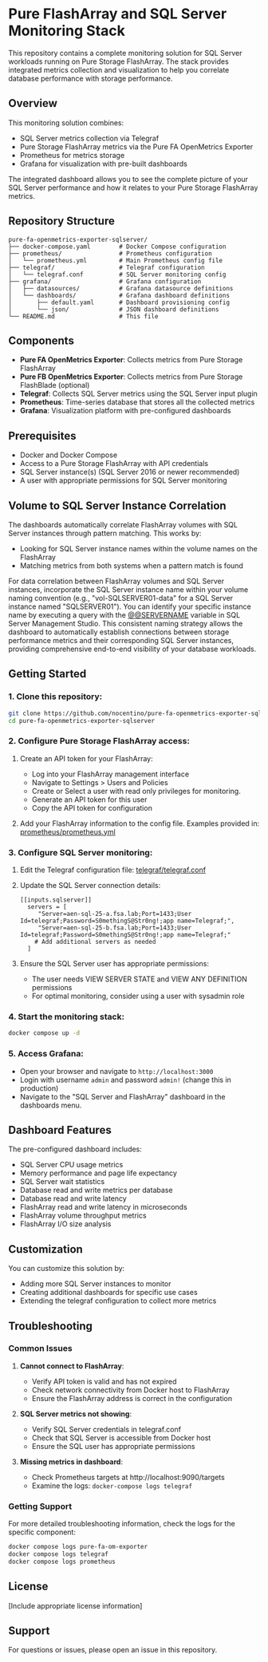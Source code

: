 # Pure FlashArray and SQL Server Monitoring Stack

This repository contains a complete monitoring solution for SQL Server workloads running on Pure Storage FlashArray. The stack provides integrated metrics collection and visualization to help you correlate database performance with storage performance.

## Overview

This monitoring solution combines:
- SQL Server metrics collection via Telegraf
- Pure Storage FlashArray metrics via the Pure FA OpenMetrics Exporter
- Prometheus for metrics storage
- Grafana for visualization with pre-built dashboards

The integrated dashboard allows you to see the complete picture of your SQL Server performance and how it relates to your Pure Storage FlashArray metrics.

## Repository Structure

```
pure-fa-openmetrics-exporter-sqlserver/
├── docker-compose.yaml        # Docker Compose configuration
├── prometheus/                # Prometheus configuration
│   └── prometheus.yml         # Main Prometheus config file
├── telegraf/                  # Telegraf configuration
│   └── telegraf.conf          # SQL Server monitoring config
├── grafana/                   # Grafana configuration
│   ├── datasources/           # Grafana datasource definitions
│   └── dashboards/            # Grafana dashboard definitions
│       ├── default.yaml       # Dashboard provisioning config
│       └── json/              # JSON dashboard definitions
└── README.md                  # This file
```

## Components

- **Pure FA OpenMetrics Exporter**: Collects metrics from Pure Storage FlashArray
- **Pure FB OpenMetrics Exporter**: Collects metrics from Pure Storage FlashBlade (optional)
- **Telegraf**: Collects SQL Server metrics using the SQL Server input plugin
- **Prometheus**: Time-series database that stores all the collected metrics
- **Grafana**: Visualization platform with pre-configured dashboards

## Prerequisites

- Docker and Docker Compose
- Access to a Pure Storage FlashArray with API credentials
- SQL Server instance(s) (SQL Server 2016 or newer recommended)
- A user with appropriate permissions for SQL Server monitoring

## Volume to SQL Server Instance Correlation

The dashboards automatically correlate FlashArray volumes with SQL Server instances through pattern matching. This works by:
- Looking for SQL Server instance names within the volume names on the FlashArray
- Matching metrics from both systems when a pattern match is found

For data correlation between FlashArray volumes and SQL Server instances, incorporate the SQL Server instance name within your volume naming convention (e.g., "vol-SQLSERVER01-data" for a SQL Server instance named "SQLSERVER01"). You can identify your specific instance name by executing a query with the [@@SERVERNAME](https://learn.microsoft.com/en-us/sql/t-sql/functions/servername-transact-sql?view=sql-server-ver17) variable in SQL Server Management Studio. This consistent naming strategy allows the dashboard to automatically establish connections between storage performance metrics and their corresponding SQL Server instances, providing comprehensive end-to-end visibility of your database workloads.

## Getting Started

### 1. Clone this repository:

```bash
git clone https://github.com/nocentino/pure-fa-openmetrics-exporter-sqlserver.git
cd pure-fa-openmetrics-exporter-sqlserver
```

### 2. Configure Pure Storage FlashArray access:

1. Create an API token for your FlashArray:
   - Log into your FlashArray management interface
   - Navigate to Settings > Users and Policies
   - Create or Select a user with read only privileges for monitoring.
   - Generate an API token for this user
   - Copy the API token for configuration

3. Add your FlashArray information to the config file. Examples provided in: [prometheus/prometheus.yml](prometheus/prometheus.yml)

### 3. Configure SQL Server monitoring:

1. Edit the Telegraf configuration file: [telegraf/telegraf.conf](telegraf/telegraf.conf)
 
2. Update the SQL Server connection details:
   ```
   [[inputs.sqlserver]]
     servers = [
        "Server=aen-sql-25-a.fsa.lab;Port=1433;User Id=telegraf;Password=S0methingS@Str0ng!;app name=Telegraf;",
        "Server=aen-sql-25-b.fsa.lab;Port=1433;User Id=telegraf;Password=S0methingS@Str0ng!;app name=Telegraf;"
       # Add additional servers as needed
     ]
   ```

3. Ensure the SQL Server user has appropriate permissions:
   - The user needs VIEW SERVER STATE and VIEW ANY DEFINITION permissions
   - For optimal monitoring, consider using a user with sysadmin role

### 4. Start the monitoring stack:

```bash
docker compose up -d
```

### 5. Access Grafana:

- Open your browser and navigate to `http://localhost:3000`
- Login with username `admin` and password `admin!` (change this in production)
- Navigate to the "SQL Server and FlashArray" dashboard in the dashboards menu.

## Dashboard Features

The pre-configured dashboard includes:
- SQL Server CPU usage metrics
- Memory performance and page life expectancy
- SQL Server wait statistics
- Database read and write metrics per database
- Database read and write latency
- FlashArray read and write latency in microseconds
- FlashArray volume throughput metrics
- FlashArray I/O size analysis

## Customization

You can customize this solution by:
- Adding more SQL Server instances to monitor
- Creating additional dashboards for specific use cases
- Extending the telegraf configuration to collect more metrics

## Troubleshooting

### Common Issues

1. **Cannot connect to FlashArray**:
   - Verify API token is valid and has not expired
   - Check network connectivity from Docker host to FlashArray
   - Ensure the FlashArray address is correct in the configuration

2. **SQL Server metrics not showing**:
   - Verify SQL Server credentials in telegraf.conf
   - Check that SQL Server is accessible from Docker host
   - Ensure the SQL user has appropriate permissions

3. **Missing metrics in dashboard**:
   - Check Prometheus targets at http://localhost:9090/targets
   - Examine the logs: `docker-compose logs telegraf`

### Getting Support

For more detailed troubleshooting information, check the logs for the specific component:

```bash
docker compose logs pure-fa-om-exporter
docker compose logs telegraf
docker compose logs prometheus
```

## License

[Include appropriate license information]

## Support

For questions or issues, please open an issue in this repository.